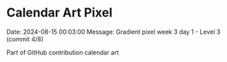 # Calendar Art Pixel

Date: 2024-08-15 00:03:00
Message: Gradient pixel week 3 day 1 - Level 3 (commit 4/8)

Part of GitHub contribution calendar art
